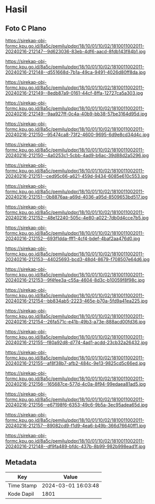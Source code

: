 # Hasil

## Foto C Plano

https://sirekap-obj-formc.kpu.go.id/8a5c/pemilu/pdpr/18/10/01/10/02/1810011002011-20240216-212147--9d623036-83eb-4df6-aacd-8fdb143f84b1.jpg

https://sirekap-obj-formc.kpu.go.id/8a5c/pemilu/pdpr/18/10/01/10/02/1810011002011-20240216-212148--d551668d-7b1a-49ca-9491-4026d80ff8da.jpg

https://sirekap-obj-formc.kpu.go.id/8a5c/pemilu/pdpr/18/10/01/10/02/1810011002011-20240216-212149--8edb87a9-0161-44cf-8ffa-12727ca5a303.jpg

https://sirekap-obj-formc.kpu.go.id/8a5c/pemilu/pdpr/18/10/01/10/02/1810011002011-20240216-212149--9aa927ff-0c4a-40b9-bb38-57be3164d95d.jpg

https://sirekap-obj-formc.kpu.go.id/8a5c/pemilu/pdpr/18/10/01/10/02/1810011002011-20240216-212150--95474ca8-73f2-4600-9695-6d9e8cd34d4c.jpg

https://sirekap-obj-formc.kpu.go.id/8a5c/pemilu/pdpr/18/10/01/10/02/1810011002011-20240216-212150--4a0253c1-5cbb-4ad9-b6ac-39d88d2a5296.jpg

https://sirekap-obj-formc.kpu.go.id/8a5c/pemilu/pdpr/18/10/01/10/02/1810011002011-20240216-212151--ced95c66-a621-459d-9434-6085e610c553.jpg

https://sirekap-obj-formc.kpu.go.id/8a5c/pemilu/pdpr/18/10/01/10/02/1810011002011-20240216-212151--0b8876aa-a69d-4036-a95d-8509653bd517.jpg

https://sirekap-obj-formc.kpu.go.id/8a5c/pemilu/pdpr/18/10/01/10/02/1810011002011-20240216-212152--48e12240-505c-4e80-a022-7db0d4cce7b5.jpg

https://sirekap-obj-formc.kpu.go.id/8a5c/pemilu/pdpr/18/10/01/10/02/1810011002011-20240216-212152--693f1dda-fff1-4cf4-bdef-4baf2aa476d0.jpg

https://sirekap-obj-formc.kpu.go.id/8a5c/pemilu/pdpr/18/10/01/10/02/1810011002011-20240216-212153--44025693-bcd3-48d4-8679-f708507e64d6.jpg

https://sirekap-obj-formc.kpu.go.id/8a5c/pemilu/pdpr/18/10/01/10/02/1810011002011-20240216-212153--9f4fee3a-c55a-4604-8d3c-b10059f8f98c.jpg

https://sirekap-obj-formc.kpu.go.id/8a5c/pemilu/pdpr/18/10/01/10/02/1810011002011-20240216-212154--bb834ab5-2223-465e-b70a-5fd9a41ea225.jpg

https://sirekap-obj-formc.kpu.go.id/8a5c/pemilu/pdpr/18/10/01/10/02/1810011002011-20240216-212154--26fa571c-e41b-49b3-a73e-888acd00fd36.jpg

https://sirekap-obj-formc.kpu.go.id/8a5c/pemilu/pdpr/18/10/01/10/02/1810011002011-20240216-212155--f80a92d8-d774-4ad1-acdd-23cb32a26432.jpg

https://sirekap-obj-formc.kpu.go.id/8a5c/pemilu/pdpr/18/10/01/10/02/1810011002011-20240216-212155--af8f38b7-afb2-484c-9e13-9825cd5c66ed.jpg

https://sirekap-obj-formc.kpu.go.id/8a5c/pemilu/pdpr/18/10/01/10/02/1810011002011-20240216-212156--165687ce-577d-4c0a-8f94-99edaea81ad5.jpg

https://sirekap-obj-formc.kpu.go.id/8a5c/pemilu/pdpr/18/10/01/10/02/1810011002011-20240216-212156--e67198f6-6353-49c6-9b5a-3ec95adea65d.jpg

https://sirekap-obj-formc.kpu.go.id/8a5c/pemilu/pdpr/18/10/01/10/02/1810011002011-20240216-212157--89082cd9-f1d9-4ea6-b49b-366d76640ff1.jpg

https://sirekap-obj-formc.kpu.go.id/8a5c/pemilu/pdpr/18/10/01/10/02/1810011002011-20240216-212148--df9fa489-bfdc-437b-8b99-982b998ead1f.jpg


## Metadata

| Key        | Value               |
| ---------- | ------------------- |
| Time Stamp | 2024-03-01 16:03:48 |
| Kode Dapil | 1801                |



